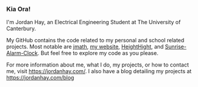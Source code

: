 ### Kia Ora!

I'm Jordan Hay, an Electrical Engineering Student at The University of Canterbury.

My GitHub contains the code related to my personal and school related projects. Most notable are [jmath](https://github.com/JHay0112/jmath), [my website](https://github.com/JHay0112/JHay0112.github.io), [HeightHight](https://github.com/JHay0112/HightHeight), and [Sunrise-Alarm-Clock](https://github.com/JHay0112/Sunrise-Alarm-Clock). But feel free to explore my code as you please.

For more information about me, what I do, my projects, or how to contact me, visit https://jordanhay.com/. I also have a blog detailing my projects at https://jordanhay.com/blog
